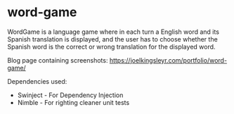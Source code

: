 # word-game

WordGame is a language game where in each turn a English word and its Spanish translation is displayed, and the user has to choose whether the Spanish word is the correct or wrong translation for the displayed word.

Blog page containing screenshots: https://joelkingsleyr.com/portfolio/word-game/

Dependencies used:
* Swinject - For Dependency Injection
* Nimble - For righting cleaner unit tests
